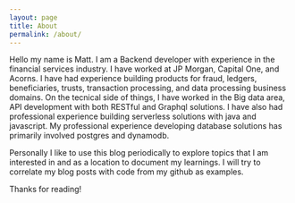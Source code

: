```yaml
---
layout: page
title: About
permalink: /about/
---
```


Hello my name is Matt.  I am a Backend developer with experience in the financial services industry.  I have worked at JP Morgan, Capital One, and Acorns.  I have had experience building products for fraud, ledgers, beneficiaries, trusts, transaction processing, and data processing business domains.  On the tecnical side of things, I have worked in the Big data area, API development with both RESTful and Graphql solutions. I have also had professional experience building serverless solutions with java and javascript. My professional experience developing database solutions has primarily involved postgres and dynamodb.

Personally I like to use this blog periodically to explore topics that I am interested in and as a location to document my learnings. I will try to correlate my blog posts with code from my github as examples.

Thanks for reading!


